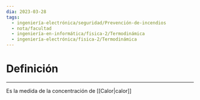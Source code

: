 ```yaml
---
dia: 2023-03-28
tags:
  - ingeniería-electrónica/seguridad/Prevención-de-incendios
  - nota/facultad
  - ingeniería-en-informática/fisica-2/Termodinámica
  - ingeniería-electrónica/fisica-2/Termodinámica
---
```

# Definición
---
Es la medida de la concentración de [[Calor|calor]]